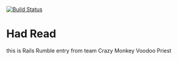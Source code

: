 [![Build Status](https://travis-ci.org/had-read/had-read.svg)](https://travis-ci.org/had-read/had-read)

# Had Read

this is Rails Rumble entry from team Crazy Monkey Voodoo Priest



